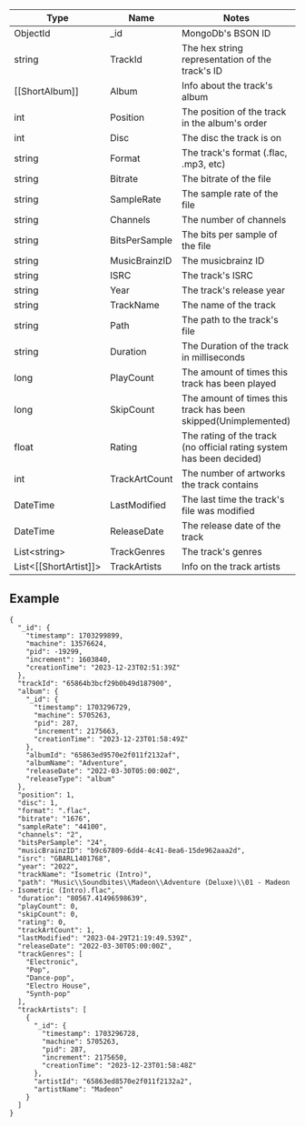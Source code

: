 |Type|Name|Notes|
|----|----|----|
|ObjectId|\_id|MongoDb's BSON ID|
|string |TrackId|The hex string representation of the track's ID|
|[[ShortAlbum]]|Album|Info about the track's album|
|int|Position|The position of the track in the album's order|
|int|Disc|The disc the track is on|
|string|Format|The track's format (.flac, .mp3, etc)|
|string|Bitrate|The bitrate of the file|
|string|SampleRate|The sample rate of the file|
|string|Channels|The number of channels|
|string|BitsPerSample|The bits per sample of the file|
|string|MusicBrainzID|The musicbrainz ID|
|string|ISRC|The track's ISRC|
|string|Year|The track's release year|
|string|TrackName|The name of the track|
|string|Path|The path to the track's file|
|string|Duration|The Duration of the track in milliseconds|
|long|PlayCount|The amount of times this track has been played|
|long|SkipCount |The amount of times this track has been skipped(Unimplemented)|
|float|Rating|The rating of the track (no official rating system has been decided)|
|int|TrackArtCount|The number of artworks the track contains|
|DateTime|LastModified|The last time the track's file was modified|
|DateTime|ReleaseDate|The release date of the track|
|List\<string\>|TrackGenres|The track's genres|
|List\<[[ShortArtist]]\>|TrackArtists|Info on the track artists|

## Example
```
{
  "_id": {
    "timestamp": 1703299899,
    "machine": 13576624,
    "pid": -19299,
    "increment": 1603840,
    "creationTime": "2023-12-23T02:51:39Z"
  },
  "trackId": "65864b3bcf29b0b49d187900",
  "album": {
    "_id": {
      "timestamp": 1703296729,
      "machine": 5705263,
      "pid": 287,
      "increment": 2175663,
      "creationTime": "2023-12-23T01:58:49Z"
    },
    "albumId": "65863ed9570e2f011f2132af",
    "albumName": "Adventure",
    "releaseDate": "2022-03-30T05:00:00Z",
    "releaseType": "album"
  },
  "position": 1,
  "disc": 1,
  "format": ".flac",
  "bitrate": "1676",
  "sampleRate": "44100",
  "channels": "2",
  "bitsPerSample": "24",
  "musicBrainzID": "b9c67809-6dd4-4c41-8ea6-15de962aaa2d",
  "isrc": "GBARL1401768",
  "year": "2022",
  "trackName": "Isometric (Intro)",
  "path": "Music\\Soundbites\\Madeon\\Adventure (Deluxe)\\01 - Madeon - Isometric (Intro).flac",
  "duration": "80567.41496598639",
  "playCount": 0,
  "skipCount": 0,
  "rating": 0,
  "trackArtCount": 1,
  "lastModified": "2023-04-29T21:19:49.539Z",
  "releaseDate": "2022-03-30T05:00:00Z",
  "trackGenres": [
    "Electronic",
    "Pop",
    "Dance-pop",
    "Electro House",
    "Synth-pop"
  ],
  "trackArtists": [
    {
      "_id": {
        "timestamp": 1703296728,
        "machine": 5705263,
        "pid": 287,
        "increment": 2175650,
        "creationTime": "2023-12-23T01:58:48Z"
      },
      "artistId": "65863ed8570e2f011f2132a2",
      "artistName": "Madeon"
    }
  ]
}
```